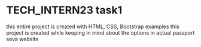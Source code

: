 # TECH_INTERN23 task1
this entire project is created with HTML, CSS, Bootstrap examples this project is created while keeping in mind about the options in actual passport seva website

